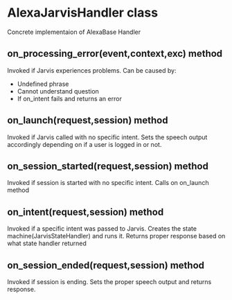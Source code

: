 # AlexaJarvisHandler class
Concrete implementaion of AlexaBase Handler

## on_processing_error(event,context,exc) method
Invoked if Jarvis experiences problems. Can be caused by:
 - Undefined phrase 
 - Cannot understand question
 - If on_intent fails and returns an error

## on_launch(request,session) method
Invoked if Jarvis called with no specific intent. Sets the speech output
accordingly depending on if a user is logged in or not.

## on_session_started(request,session) method
Invoked if session is started with no specific intent. Calls on on_launch method

## on_intent(request,session) method
Invoked if a specific intent was passed to Jarvis.
Creates the state machine(JarvisStateHandler) and runs it.
Returns proper response based on what state handler returned

## on_session_ended(request,session) method
Invoked if session is ending. Sets the proper speech output
and returns response.
